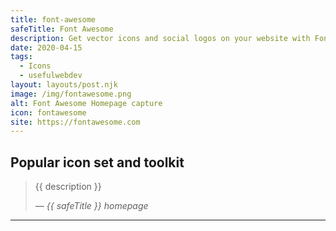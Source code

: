```yaml
---
title: font-awesome
safeTitle: Font Awesome
description: Get vector icons and social logos on your website with Font Awesome, the web's most popular icon set and toolkit.
date: 2020-04-15
tags:
  - Icons
  - usefulwebdev
layout: layouts/post.njk
image: /img/fontawesome.png
alt: Font Awesome Homepage capture
icon: fontawesome
site: https://fontawesome.com
---
```


<div class="box">

## Popular icon set and toolkit

<!-- <figure class="image">
<img alt="{{ alt }}" src="{{ image }}">
</figure> -->

> {{ description }}
>
> <cite>&mdash; {{ safeTitle }} homepage</cite>

</div>

---